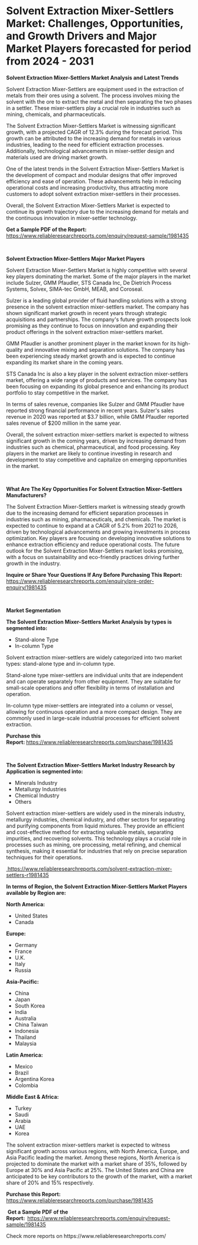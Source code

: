 <p><h1>Solvent Extraction Mixer-Settlers Market: Challenges, Opportunities, and Growth Drivers and Major Market Players forecasted for period from 2024 - 2031</h1></p><p><strong>Solvent Extraction Mixer-Settlers Market Analysis and Latest Trends</strong></p>
<p><p>Solvent Extraction Mixer-Settlers are equipment used in the extraction of metals from their ores using a solvent. The process involves mixing the solvent with the ore to extract the metal and then separating the two phases in a settler. These mixer-settlers play a crucial role in industries such as mining, chemicals, and pharmaceuticals.</p><p>The Solvent Extraction Mixer-Settlers Market is witnessing significant growth, with a projected CAGR of 12.3% during the forecast period. This growth can be attributed to the increasing demand for metals in various industries, leading to the need for efficient extraction processes. Additionally, technological advancements in mixer-settler design and materials used are driving market growth.</p><p>One of the latest trends in the Solvent Extraction Mixer-Settlers Market is the development of compact and modular designs that offer improved efficiency and ease of operation. These advancements help in reducing operational costs and increasing productivity, thus attracting more customers to adopt solvent extraction mixer-settlers in their processes.</p><p>Overall, the Solvent Extraction Mixer-Settlers Market is expected to continue its growth trajectory due to the increasing demand for metals and the continuous innovation in mixer-settler technology.</p></p>
<p><strong>Get a Sample PDF of the Report:&nbsp;</strong> <a href="https://www.reliableresearchreports.com/enquiry/request-sample/1981435">https://www.reliableresearchreports.com/enquiry/request-sample/1981435</a></p>
<p>&nbsp;</p>
<p><strong>Solvent Extraction Mixer-Settlers Major Market Players</strong></p>
<p><p>Solvent Extraction Mixer-Settlers Market is highly competitive with several key players dominating the market. Some of the major players in the market include Sulzer, GMM Pfaudler, STS Canada Inc, De Dietrich Process Systems, Solvex, SIMA-tec GmbH, MEAB, and Coroseal. </p><p>Sulzer is a leading global provider of fluid handling solutions with a strong presence in the solvent extraction mixer-settlers market. The company has shown significant market growth in recent years through strategic acquisitions and partnerships. The company's future growth prospects look promising as they continue to focus on innovation and expanding their product offerings in the solvent extraction mixer-settlers market.</p><p>GMM Pfaudler is another prominent player in the market known for its high-quality and innovative mixing and separation solutions. The company has been experiencing steady market growth and is expected to continue expanding its market share in the coming years.</p><p>STS Canada Inc is also a key player in the solvent extraction mixer-settlers market, offering a wide range of products and services. The company has been focusing on expanding its global presence and enhancing its product portfolio to stay competitive in the market.</p><p>In terms of sales revenue, companies like Sulzer and GMM Pfaudler have reported strong financial performance in recent years. Sulzer's sales revenue in 2020 was reported at $3.7 billion, while GMM Pfaudler reported sales revenue of $200 million in the same year.</p><p>Overall, the solvent extraction mixer-settlers market is expected to witness significant growth in the coming years, driven by increasing demand from industries such as chemical, pharmaceutical, and food processing. Key players in the market are likely to continue investing in research and development to stay competitive and capitalize on emerging opportunities in the market.</p></p>
<p>&nbsp;</p>
<p><strong>What Are The Key Opportunities For Solvent Extraction Mixer-Settlers Manufacturers?</strong></p>
<p><p>The Solvent Extraction Mixer-Settlers market is witnessing steady growth due to the increasing demand for efficient separation processes in industries such as mining, pharmaceuticals, and chemicals. The market is expected to continue to expand at a CAGR of 5.2% from 2021 to 2026, driven by technological advancements and growing investments in process optimization. Key players are focusing on developing innovative solutions to enhance extraction efficiency and reduce operational costs. The future outlook for the Solvent Extraction Mixer-Settlers market looks promising, with a focus on sustainability and eco-friendly practices driving further growth in the industry.</p></p>
<p><strong>Inquire or Share Your Questions If Any Before Purchasing This Report:</strong> <a href="https://www.reliableresearchreports.com/enquiry/pre-order-enquiry/1981435">https://www.reliableresearchreports.com/enquiry/pre-order-enquiry/1981435</a></p>
<p>&nbsp;</p>
<p><strong>Market Segmentation</strong></p>
<p><strong>The Solvent Extraction Mixer-Settlers Market Analysis by types is segmented into:</strong></p>
<p><ul><li>Stand-alone Type</li><li>In-column Type</li></ul></p>
<p><p>Solvent extraction mixer-settlers are widely categorized into two market types: stand-alone type and in-column type. </p><p>Stand-alone type mixer-settlers are individual units that are independent and can operate separately from other equipment. They are suitable for small-scale operations and offer flexibility in terms of installation and operation.</p><p>In-column type mixer-settlers are integrated into a column or vessel, allowing for continuous operation and a more compact design. They are commonly used in large-scale industrial processes for efficient solvent extraction.</p></p>
<p><strong>Purchase this Report:&nbsp;</strong><a href="https://www.reliableresearchreports.com/purchase/1981435">https://www.reliableresearchreports.com/purchase/1981435</a></p>
<p>&nbsp;</p>
<p><strong>The Solvent Extraction Mixer-Settlers Market Industry Research by Application is segmented into:</strong></p>
<p><ul><li>Minerals Industry</li><li>Metallurgy Industries</li><li>Chemical Industry</li><li>Others</li></ul></p>
<p><p>Solvent extraction mixer-settlers are widely used in the minerals industry, metallurgy industries, chemical industry, and other sectors for separating and purifying components from liquid mixtures. They provide an efficient and cost-effective method for extracting valuable metals, separating impurities, and recovering solvents. This technology plays a crucial role in processes such as mining, ore processing, metal refining, and chemical synthesis, making it essential for industries that rely on precise separation techniques for their operations.</p></p>
<p><a href="https://www.reliableresearchreports.com/solvent-extraction-mixer-settlers-r1981435">&nbsp;https://www.reliableresearchreports.com/solvent-extraction-mixer-settlers-r1981435</a></p>
<p><strong>In terms of Region, the Solvent Extraction Mixer-Settlers Market Players available by Region are:</strong></p>
<p>
    <p> <strong> North America: </strong>
        <ul>
            <li>United States</li>
            <li>Canada</li>
        </ul>
        </p> 
    <p> <strong> Europe: </strong>
        <ul>
            <li>Germany</li>
            <li>France</li>
            <li>U.K.</li>
            <li>Italy</li>
            <li>Russia</li>
        </ul>
        </p> 
    <p> <strong> Asia-Pacific: </strong>
        <ul>
            <li>China</li>
            <li>Japan</li>
            <li>South Korea</li>
            <li>India</li>
            <li>Australia</li>
            <li>China Taiwan</li>
            <li>Indonesia</li>
            <li>Thailand</li>
            <li>Malaysia</li>
        </ul>
        </p> 
    <p> <strong> Latin America: </strong>
        <ul>
            <li>Mexico</li>
            <li>Brazil</li>
            <li>Argentina Korea</li>
            <li>Colombia</li>
        </ul>
        </p> 
    <p> <strong> Middle East & Africa: </strong>
        <ul>
            <li>Turkey</li>
            <li>Saudi</li>
            <li>Arabia</li>
            <li>UAE</li>
            <li>Korea</li>
        </ul>
    </p>
    </p>
<p><p>The solvent extraction mixer-settlers market is expected to witness significant growth across various regions, with North America, Europe, and Asia Pacific leading the market. Among these regions, North America is projected to dominate the market with a market share of 35%, followed by Europe at 30% and Asia Pacific at 25%. The United States and China are anticipated to be key contributors to the growth of the market, with a market share of 20% and 15% respectively.</p></p>
<p><strong>Purchase this Report: </strong><a href="https://www.reliableresearchreports.com/purchase/1981435">https://www.reliableresearchreports.com/purchase/1981435</a></p>
<p>&nbsp;<strong>Get a Sample PDF of the Report:&nbsp;&nbsp;</strong><a href="https://www.reliableresearchreports.com/enquiry/request-sample/1981435">https://www.reliableresearchreports.com/enquiry/request-sample/1981435</a></p>
<p><strong></strong></p>
<p>Check more reports on https://www.reliableresearchreports.com/</p>